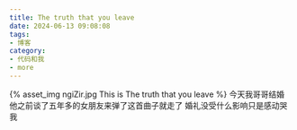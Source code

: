 ```yaml
---
title: The truth that you leave
date: 2024-06-13 09:08:08
tags:
- 博客
category:
- 代码和我
- more
---
```

{% asset_img ngiZir.jpg This is The truth that you leave %}
今天我哥哥结婚  他之前谈了五年多的女朋友来弹了这首曲子就走了 婚礼没受什么影响只是感动哭我